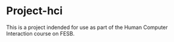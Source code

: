 # Project-hci
This is a project indended for use as part of the Human Computer Interaction course on FESB.

